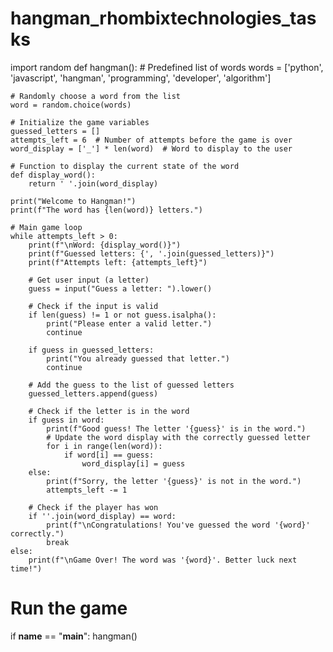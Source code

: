 # hangman_rhombixtechnologies_tasks
import random
def hangman():
    # Predefined list of words
    words = ['python', 'javascript', 'hangman', 'programming', 'developer', 'algorithm']
    
    # Randomly choose a word from the list
    word = random.choice(words)
    
    # Initialize the game variables
    guessed_letters = []
    attempts_left = 6  # Number of attempts before the game is over
    word_display = ['_'] * len(word)  # Word to display to the user
    
    # Function to display the current state of the word
    def display_word():
        return ' '.join(word_display)
    
    print("Welcome to Hangman!")
    print(f"The word has {len(word)} letters.")
    
    # Main game loop
    while attempts_left > 0:
        print(f"\nWord: {display_word()}")
        print(f"Guessed letters: {', '.join(guessed_letters)}")
        print(f"Attempts left: {attempts_left}")
        
        # Get user input (a letter)
        guess = input("Guess a letter: ").lower()
        
        # Check if the input is valid
        if len(guess) != 1 or not guess.isalpha():
            print("Please enter a valid letter.")
            continue
        
        if guess in guessed_letters:
            print("You already guessed that letter.")
            continue
        
        # Add the guess to the list of guessed letters
        guessed_letters.append(guess)
        
        # Check if the letter is in the word
        if guess in word:
            print(f"Good guess! The letter '{guess}' is in the word.")
            # Update the word display with the correctly guessed letter
            for i in range(len(word)):
                if word[i] == guess:
                    word_display[i] = guess
        else:
            print(f"Sorry, the letter '{guess}' is not in the word.")
            attempts_left -= 1
        
        # Check if the player has won
        if ''.join(word_display) == word:
            print(f"\nCongratulations! You've guessed the word '{word}' correctly.")
            break
    else:
        print(f"\nGame Over! The word was '{word}'. Better luck next time!")

# Run the game
if __name__ == "__main__":
    hangman()
